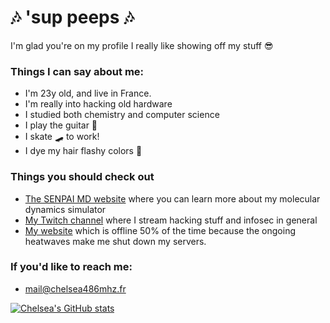 # 🎶 'sup peeps 🎶
I'm glad you're on my profile I really like showing off my stuff 😎

### Things I can say about me:
- I'm 23y old, and live in France.
- I'm really into hacking old hardware
- I studied both chemistry and computer science
- I play the guitar 🎸
- I skate 🛹 to work!
- I dye my hair flashy colors 🌈

### Things you should check out

- [The SENPAI MD website](https://senpaimd.org) where you can learn more about my molecular dynamics simulator
- [My Twitch channel](https://www.twitch.tv/chelsea486mhz) where I stream hacking stuff and infosec in general
- [My website](https://www.chelsea486mhz.fr) which is offline 50% of the time because the ongoing heatwaves make me shut down my servers.

### If you'd like to reach me:
- <mail@chelsea486mhz.fr>

[![Chelsea's GitHub stats](https://github-readme-stats.vercel.app/api?username=Chelsea486MHz&show_icons=true&theme=radical)](https://github.com/anuraghazra/github-readme-stats)

